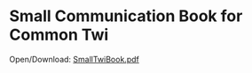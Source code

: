 # Small Communication Book for Common Twi
Open/Download: [SmallTwiBook.pdf](https://raw.githubusercontent.com/pothos/twibook/master/SmallTwiBook.pdf)
